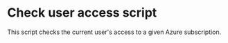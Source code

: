# Check user access script

This script checks the current user's access to a given Azure subscription.